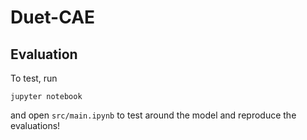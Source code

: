 # Duet-CAE

## Evaluation

To test, run
```
jupyter notebook
```
and open `src/main.ipynb` to test around the model and reproduce the evaluations!